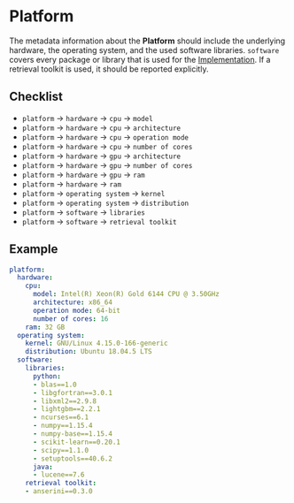 # Platform

The metadata information about the **Platform** should include the underlying hardware, the operating system, and the used software libraries. `software` covers every package or library that is used for the [Implementation](../implementation). If a retrieval toolkit is used, it should be reported explicitly.

## Checklist

- `platform` &rarr; `hardware` &rarr; `cpu` &rarr; `model`
- `platform` &rarr; `hardware` &rarr; `cpu` &rarr; `architecture` 
- `platform` &rarr; `hardware` &rarr; `cpu` &rarr; `operation mode`
- `platform` &rarr; `hardware` &rarr; `cpu` &rarr; `number of cores`
- `platform` &rarr; `hardware` &rarr; `gpu` &rarr; `architecture`
- `platform` &rarr; `hardware` &rarr; `gpu` &rarr; `number of cores`
- `platform` &rarr; `hardware` &rarr; `gpu` &rarr; `ram`
- `platform` &rarr; `hardware` &rarr; `ram` 
- `platform` &rarr; `operating system` &rarr; `kernel` 
- `platform` &rarr; `operating system` &rarr; `distribution` 
- `platform` &rarr; `software` &rarr; `libraries` 
- `platform` &rarr; `software` &rarr; `retrieval toolkit` 

## Example

```YAML
platform:
  hardware:
    cpu:
      model: Intel(R) Xeon(R) Gold 6144 CPU @ 3.50GHz
      architecture: x86_64
      operation mode: 64-bit
      number of cores: 16
    ram: 32 GB
  operating system:
    kernel: GNU/Linux 4.15.0-166-generic
    distribution: Ubuntu 18.04.5 LTS
  software:
    libraries:
      python:
      - blas==1.0
      - libgfortran==3.0.1
      - libxml2==2.9.8
      - lightgbm==2.2.1
      - ncurses==6.1
      - numpy==1.15.4
      - numpy-base==1.15.4
      - scikit-learn==0.20.1
      - scipy==1.1.0
      - setuptools==40.6.2
      java:
      - lucene==7.6
    retrieval toolkit:
    - anserini==0.3.0
```
